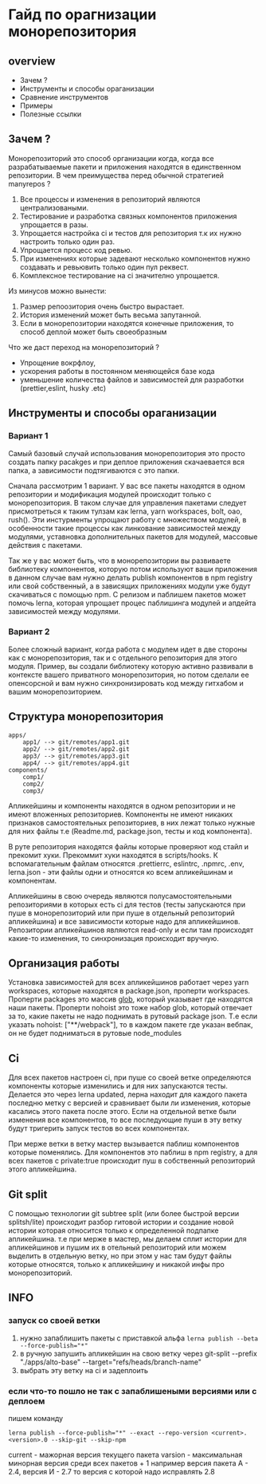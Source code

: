 # Гайд по орагнизации монорепозитория

## overview

* Зачем ?
* Инструменты и способы ораганизации
* Сравнение инструментов
* Примеры
* Полезные ссылки

## Зачем ?

Монорепозиторий это способ организации когда, когда все разрабатываемые пакети и приложения находятся в единственном репозитории.
В чем преимущества перед обычной стратегией manyrepos ?

1.  Все процессы и изменения в репозиторий являются централизоваными.
2.  Тестирование и разработка связных компонентов приложения упрощается в разы.
3.  Упрощается настройка ci и тестов для репозитория т.к их нужно настроить только один раз.
4.  Упрощается процесс код ревью.
5.  При изменениях которые задевают несколько компонентов нужно создавать и ревьювить только один пул реквест.
6.  Комплексное тестирование на ci значително упрощается.

Из минусов можно вынести:

1.  Размер репоозитория очень быстро вырастает.
2.  История изменений может быть весьма запутанной.
3.  Если в монорепозитории находятся конечные приложения, то способ деплой может быть своеобразным

Что же даст переход на монорепозиторий ?

* Упрощение вокрфлоу,
* ускорения работы в постоянном меняющейся базе кода
* уменьшение количества файлов и зависимостей для разработки (prettier,eslint, husky .etc)

## Инструменты и способы ораганизации

### Вариант 1

Самый базовый случай использования монорепозитория это просто создать папку pacakges и при деплое приложения скачаевается вся папка, а зависимости подтягиваются с это папки.

Сначала рассмотрим 1 вариант. У вас все пакеты находятся в одном репозитории и модификация модулей происходит только с монорепозитория. В таком случае для управления пакетами следует присмотреться к таким тулзам как lerna, yarn workspaces, bolt, oao, rush(). Эти инстурменты упрощают работу с множеством модулей, в особенности такие процессы как линкование зависимостей между модулями, уставновка дополнительных пакетов для модулей, массовые действия с пакетами.

Так же у вас может быть, что в монорепозитории вы развиваете библиотеку компонентов, которую потом используют ваши приложения в данном случае вам нужно делать publish компонентов в npm registry или свой собственный, а в зависящих приложениях модули уже будут скачиваться с помощью npm. C релизом и паблишем пакетов может помочь lerna, которая упрощает процес паблишинга модулей и апдейта зависимостей между модулями.

### Вариант 2

Более сложный вариант, когда работа с модулем идет в две стороны как с монорепозитория, так и с отдельного репозитория для этого модуля.
Пример, вы создали библиотеку которую активно развивали в контексте вашего приватного монорепозитория, но потом сделали ее опенсорсной и вам нужно синхронизировать код между гитхабом и вашим монорепозиторием.



## Структура монорепозитория

```
apps/
    app1/ --> git/remotes/app1.git
    app2/ --> git/remotes/app2.git
    app3/ --> git/remotes/app3.git
    app4/ --> git/remotes/app4.git
components/
    comp1/
    comp2/
    comp3/
```

Апликейшины и компоненты находятся в одном репозитории и не имеют вложенных репозиториев.
Компоненты не имеют никаких признаков самостоятельных репозиториев, в них лежат только нужные для них файлы т.е (Readme.md, package.json, тесты и код компонента).

В руте репозитория находятся файлы которые проверяют код стайл и прекомит хуки.
Прекоммит хуки находятся в scripts/hooks.
К вспомагательным файлам относятся .prettierrc, eslintrc, .npmrc, .env, lerna.json - эти файлы одни и относятся ко всем апликейшинам и компонентам.

Апликейшины в свою очередь являются полусамостоятельными репозиториями в которых есть ci для тестов (тесты запускаются при пуше в монорепозиторий или при пуше в отдельный репозиторий апликейшина) и все зависимости которые надо для апликейшинов. Репозитории апликейшинов являются read-only и если там происходят какие-то изменения, то синхронизация происходит вручную.

## Организация работы

Установка зависимостей для всех апликейшинов работает через yarn workspaces, которые находятся в package.json, проперти workspaces. Проперти packages это массив [glob](<https://en.wikipedia.org/wiki/Glob_(programming)>), который указывает где находятся наши пакеты.
Проперти nohoist это тоже набор glob, который отвечает за то, какие пакеты не надо поднимать в рутовый package json. Т.е если указать nohoist: ["**/webpack"], то в каждом пакете где указан вебпак, он не будет подниматься в рутовые node_modules

## Ci

Для всех пакетов настроен ci, при пуше со своей ветке определяются компоненты которые изменились и для них запускаются тесты. Делается это через lerna updated, лерна находит для каждого пакета последню метку с версией и сравнивает были ли изменения, которые касались этого пакета после этого.
Если на отдельной ветке были изменения все компонентов, то все последующие пуши в эту ветку будут тригерить запуск тестов во всех компонентах.

При мерже ветки в ветку мастер вызывается паблиш компонентов которые поменялись. Для компонентов это паблиш в npm registry, а для всех пакетов с private:true происходит пуш в собственный репозиторий этого апликейшина.

## Git split

С помощью технологии git subtree split (или более быстрой версии splitsh/lite) происходит разбор гитовой истории и создание новой истории которая относится только к определенной подпапке апликейшина.
т.е при мерже в мастер, мы делаем сплит истории для апликейшинов и пушим их в отельный репозиторий или можем выделить в отдельную ветку, но при этом у нас там будут файлы которые относятся, только к апликейшину и никакой инфы про монорепозиторий.

## INFO

### запуск со своей ветки

1. нужно запаблишить пакеты с приставкой альфа `lerna publish --beta --force-publish="*"`
2. в ручную запушить апликейшин на свою ветку через git-split --prefix "./apps/alto-base" --target="refs/heads/branch-name"
3. выбрать эту ветку на ci и задеплоить

### если что-то пошло не так с запаблишеными версиями или с деплоем

пишем команду

```
lerna publish --force-publish="*" --exact --repo-version <current>.<version>.0 --skip-git --skip-npm
```

сurrent - мажорная версия текущего пакета
varsion - максимальная минорная версия среди всех пакетов + 1
например версия пакета А - 2.4, версия И - 2.7 то версия с которой надо исправлять 2.8
